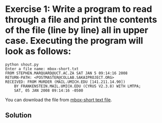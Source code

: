 # Exercise 1: Write a program to read through a file and print the contents of the file (line by line) all in upper case. Executing the program will look as follows:
```
python shout.py
Enter a file name: mbox-short.txt
FROM STEPHEN.MARQUARD@UCT.AC.ZA SAT JAN 5 09:14:16 2008
RETURN-PATH: <POSTMASTER@COLLAB.SAKAIPROJECT.ORG>
RECEIVED: FROM MURDER (MAIL.UMICH.EDU [141.211.14.90])
    BY FRANKENSTEIN.MAIL.UMICH.EDU (CYRUS V2.3.8) WITH LMTPA;
    SAT, 05 JAN 2008 09:14:16 -0500
```
You can download the file from [mbox-short text file](www.py4e.com/code3/mbox-short.txt).
## Solution
